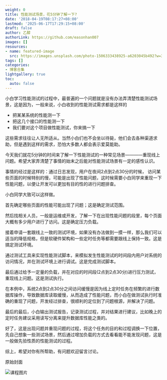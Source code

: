 ```yaml
---
weight: 0
title: 性能测试场景，花5分钟了解一下?
date: '2018-04-19T08:17:27+08:00'
lastmod: '2025-06-17T17:29:15+08:00'
draft: false
author: 乙醇
authorLink: https://github.com/easonhan007
images: []
resources:
- name: featured-image
  src: https://images.unsplash.com/photo-1506333438925-a6203045b492?w=300
tags: []
categories:
- 博客合集
lightgallery: true
toc:
  auto: false
---
```




小白学习性能测试的过程中，最普遍的一个问题就是没有办法弄清楚性能测试场景，这是因为，一般来说，小白收到的性能测试需求都是这样的

* 把某某系统的性能测一下
* 把这几个接口的性能测一下
* 我们要对这个项目做性能测试，你来搞一下

这些需求往往让人无所适从。当然小白们也不会坐以待毙，他们会去各种渠道求助，但是遇到这样的需求，恐怕大多数人都会表示爱莫能助。

今天我们就花5分钟的时间来了解一下性能测试的一种常见场景————重现线上问题。希望大家弄清楚了事情的始末之后能对性能测试场景有一定的感性认识。

事情的经过是这样的：通过日志发现，用户在夜间2点到2点30分的时候， 访问某些页面的时候特别的慢，可能是出现了性能问题，这时候需要小白同学来重现一下性能问题，以便让开发可以更加有目的性的进行问题排查。

小白同学大致可以这样做。

首先确定哪些页面的性能可能出现了问题；这是确定测试范围。

然后找相关人员，一般是运维或开发，了解一下在出现性能问题的段里，每个页面大概有多少用户进行了访问。这是确定压力负载。

接着申请一套跟线上一致的测试环境，如果没有办法做到一摸一样，那么我们可以适当的降低规格，但是软硬件架构和一些定时任务等都需要跟线上保持一致。这是搞定测试环境。

通过测试工具来实现性能测试脚本，来模拟发生性能测试的时间段内用户对系统的访问情况，并在测试环境上进行调试。这是完成测试脚本。

最后通过给予一定量的负载，并在对应的时间段(2点到2点30分)进行压力测试，重现线上问题。这是测试执行。

在本例中，系统2点到2点30分之间访问缓慢是因为线上定时任务在频繁的进行数据库操作，导致数据库读取缓慢，从而造成了性能问题，而小白在做测试执行时准确的重现了问题，开发经过排查，很顺利的定位到了问题根源，并解决了问题。

最后的最后，小白输出测试报告，记录测试过程，并对结果进行建议，比如晚上的定时任务建议采用读写分离来提升数据库性能之类的。

好了，这是出现问题并重现问题的过程，将这个任务的目的和过程调换一下位置，先自己想象一些测试场景，然后通过增加负载的方式去看看能不能发现问题，这是一般做先验性质的性能测试的过程。

综上，希望对你有所帮助，有问题欢迎留言讨论。                                      




原始封面

![课程图片](https://images.unsplash.com/photo-1506333438925-a6203045b492?w=300)

